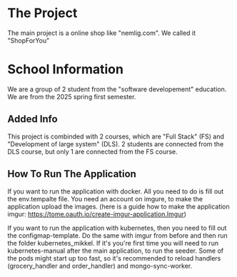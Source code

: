 # The Project 

The main project is a online shop like "nemlig.com".
We called it "ShopForYou"

# School Information

We are a group of 2 student from the "software developement" education.
We are from the 2025 spring first semester.

## Added Info 

This project is combinded with 2 courses, which are "Full Stack" (FS) and "Development of large system" (DLS).
2 students are connected from the DLS course, but only 1 are connected from the FS course.

## How To Run The Application
If you want to run the application with docker. All you need to do is fill out the env.tempalte file. You need an account on imgure, to make the application upload the images. (here is a guide how to make the application imgur: https://tome.oauth.io/create-imgur-application.Imgur)

If you want to run the application with kubernetes, then you need to fill out the configmap-template. Do the same with imgur from before and then run the folder kubernetes_mikkel. If it's you're first time you will need to run kubernetes-manual after the main application, to run the seeder. Some of the pods might start up too fast, so it's recommended to reload handlers (grocery_handler and order_handler) and mongo-sync-worker.
